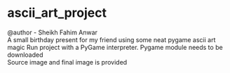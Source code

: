 # ascii_art_project  
@author - Sheikh Fahim Anwar  
A small birthday present for my friend using some neat pygame ascii art magic
Run project with a PyGame interpreter. Pygame module needs to be downloaded  
Source image and final image is provided
